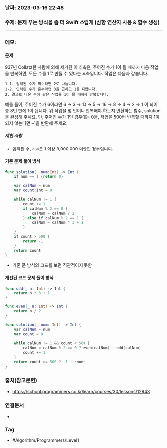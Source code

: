 ### 날짜: 2023-03-16 22:48

### 주제:  문제 푸는 방식을 좀 더 Swift 스럽게 (삼항 연산자 사용 & 함수 생성)
---
### 메모: 
#### 문제 
937년 Collatz란 사람에 의해 제기된 이 추측은, 주어진 수가 1이 될 때까지 다음 작업을 반복하면, 모든 수를 1로 만들 수 있다는 추측입니다. 작업은 다음과 같습니다. 

```
1-1. 입력된 수가 짝수라면 2로 나눕니다. 
1-2. 입력된 수가 홀수라면 3을 곱하고 1을 더합니다. 
2. 결과로 나온 수에 같은 작업을 1이 될 때까지 반복합니다. 
```

예를 들어, 주어진 수가 6이라면 6 → 3 → 10 → 5 → 16 → 8 → 4 → 2 → 1 이 되어 총 8번 만에 1이 됩니다. 위 작업을 몇 번이나 반복해야 하는지 반환하는 함수, solution을 완성해 주세요. 단, 주어진 수가 1인 경우에는 0을, 작업을 500번 반복할 때까지 1이 되지 않는다면 –1을 반환해 주세요. 
##### 제한 사항
-   입력된 수, `num`은 1 이상 8,000,000 미만인 정수입니다. 
#### 기존 문제 풀이 방식
~~~ swift 
func solution(_ num:Int) -> Int {
    if num == 1 {return 0}

    var calNum = num
    var count:Int = 0

    while calNum != 1 {
        count += 1 
        if calNum % 2 == 0 {
            calNum = calNum / 2
        } else if calNum % 2 == 1 {
            calNum = calNum * 3 + 1
        }
    }
    if count > 500 { 
        return -1
    }
    return count
}
~~~
- 기존 푼 방식의 코드를 보면 직관적이지 못함 
#### 개선된 코드 문제 풀이 방식
~~~ swift
func odd(_ n: Int) -> Int { 
	return n * 3 + 1 
}

func even(_ n: Int) -> Int { 
	return n / 2 
}

func solution(_ num: Int) -> Int { 
	var calNum = num
	var count = 0 
	
	while calNum != 1 && count < 500 { 
		calNum = calNum % 2 == 0 ? even(calNum) : odd(calNum)
		count += 1
	}
	return count >= 500 ? -1 : count 
}
~~~
### 출처(참고문헌) 
- https://school.programmers.co.kr/learn/courses/30/lessons/12943

### 연결문서 
- 

### Tag
- #Algorithm/Programmers/Level1  
